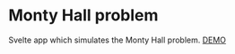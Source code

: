 # Monty Hall problem

Svelte app which simulates the Monty Hall problem. [DEMO](https://kuna728.github.io/puz-monty-hall/)
